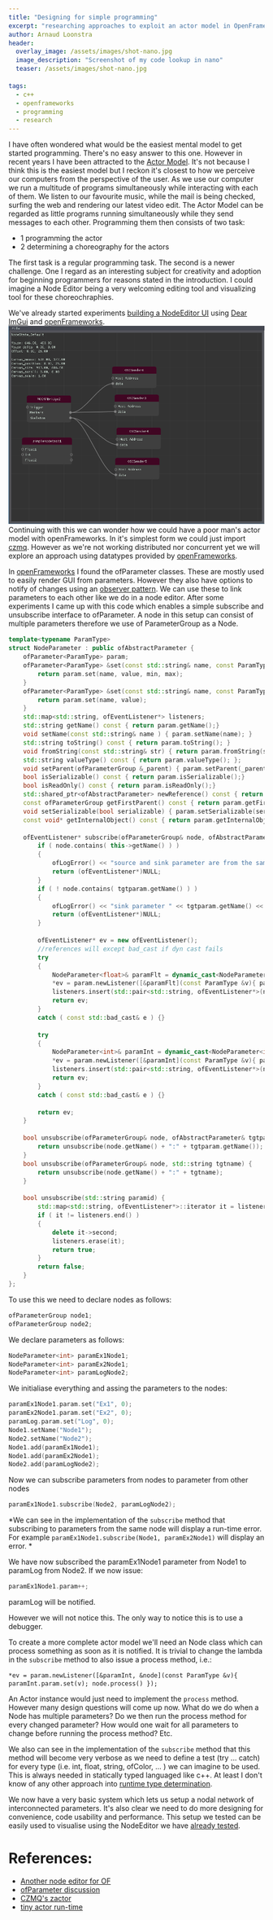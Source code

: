 ```yaml
---
title: "Designing for simple programming"
excerpt: "researching approaches to exploit an actor model in OpenFrameworks"
author: Arnaud Loonstra
header:
  overlay_image: /assets/images/shot-nano.jpg
  image_description: "Screenshot of my code lookup in nano"
  teaser: /assets/images/shot-nano.jpg

tags: 
  - c++
  - openframeworks
  - programming
  - research
---
```

I have often wondered what would be the easiest mental model to get started programming. There's no easy answer to this one. However in recent years I have been attracted to the [Actor Model](https://wiki). It's not because I think this is the easiest model but I reckon it's closest to how we perceive our computers from the perspective of the user. As we use our computer we run a multitude of programs simultaneously while interacting with each of them. We listen to our favourite music, while the mail is being checked, surfing the web and rendering our latest video edit. The Actor Model can be regarded as little programs running simultaneously while they send messages to each other. Programming them then consists of two task:

 * 1 programming the actor
 * 2 determining a choreography for the actors

The first task is a regular programming task. The second is a newer challenge. One I regard as an interesting subject for creativity and adoption for beginning programmers for reasons stated in the introduction. I could imagine a Node Editor being a very welcoming editing tool and visualizing tool for these choreochraphies. 

We've already started experiments [building a NodeEditor UI](/blog/GuiTests/) using [Dear ImGui](https://github.com/ocornut/imgui/) and [openFrameworks](http://www.openframeworks.cc).
![Node Editor test using Dear Imgui](../assets/images/nodeeditor.png)
Continuing with this we can wonder how we could have a poor man's actor model with openFrameworks. In it's simplest form  we could just import [czmq](http://zeromq.org). However as we're not working distributed nor concurrent yet we will explore an approach using datatypes provided by [openFrameworks](http://www.opeframeworks.cc).

In [openFrameworks](http://www.opeframeworks.cc) I found the ofParameter classes. These are  mostly used to easily render GUI from parameters. However they also have options to notify of changes using an [observer pattern](https://en.wikipedia.org/wiki/Observer_pattern). We can use these to link parameters to each other like we do in a node editor. After some experiments I came up with this code which enables a simple subscribe and unsubscribe interface to ofParameter. A node in this setup can consist of multiple parameters therefore we use of ParameterGroup as a Node.

```cpp
template<typename ParamType>
struct NodeParameter : public ofAbstractParameter {
    ofParameter<ParamType> param;
    ofParameter<ParamType> &set(const std::string& name, const ParamType & value, const ParamType & min, const ParamType & max){
        return param.set(name, value, min, max);
    }
    ofParameter<ParamType> &set(const std::string& name, const ParamType & value){
        return param.set(name, value);
    }
    std::map<std::string, ofEventListener*> listeners;
    std::string getName() const { return param.getName();}
    void setName(const std::string& name ) { param.setName(name); }
    std::string toString() const { return param.toString(); }
    void fromString(const std::string& str) { return param.fromString(str);}
    std::string valueType() const { return param.valueType(); };
    void setParent(ofParameterGroup &_parent) { param.setParent(_parent);}
    bool isSerializable() const { return param.isSerializable();}
    bool isReadOnly() const { return param.isReadOnly();}
    std::shared_ptr<ofAbstractParameter> newReference() const { return param.newReference();} //TODO
    const ofParameterGroup getFirstParent() const { return param.getFirstParent();}
    void setSerializable(bool serializable) { param.setSerializable(serializable);}
    const void* getInternalObject() const { return param.getInternalObject();}

    ofEventListener* subscribe(ofParameterGroup& node, ofAbstractParameter& tgtparam) {
        if ( node.contains( this->getName() ) )
        {
            ofLogError() << "source and sink parameter are from the same node!";
            return (ofEventListener*)NULL;
        }
        if ( ! node.contains( tgtparam.getName() ) )
        {
            ofLogError() << "sink parameter " << tgtparam.getName() << " is not from node " << node.getName();
            return (ofEventListener*)NULL;
        }

        ofEventListener* ev = new ofEventListener();
        //references will except bad_cast if dyn cast fails
        try
        {
            NodeParameter<float>& paramFlt = dynamic_cast<NodeParameter<float>&>(tgtparam);
            *ev = param.newListener([&paramFlt](const ParamType &v){ paramFlt.param.set(v); });
            listeners.insert(std::pair<std::string, ofEventListener*>(node.getName() + ":" + tgtparam.getName(), ev));
            return ev;
        }
        catch ( const std::bad_cast& e ) {}

        try
        {
            NodeParameter<int>& paramInt = dynamic_cast<NodeParameter<int>&>(tgtparam);
            *ev = param.newListener([&paramInt](const ParamType &v){ paramInt.param.set(v); });
            listeners.insert(std::pair<std::string, ofEventListener*>(node.getName() + ":" + tgtparam.getName(), ev));
            return ev;
        }
        catch ( const std::bad_cast& e ) {}
        
        return ev;
    }

    bool unsubscribe(ofParameterGroup& node, ofAbstractParameter& tgtparam) {
        return unsubscribe(node.getName() + ":" + tgtparam.getName());
    }
    bool unsubscribe(ofParameterGroup& node, std::string tgtname) {
        return unsubscribe(node.getName() + ":" + tgtname);
    }

    bool unsubscribe(std::string paramid) {
        std::map<std::string, ofEventListener*>::iterator it = listeners.find(paramid);
        if ( it != listeners.end() )
        {
            delete it->second;
            listeners.erase(it);
            return true;
        }
        return false;
    }
};
```
To use this we need to declare nodes as follows:
```cpp
ofParameterGroup node1;
ofParameterGroup node2;
```
We declare parameters as follows:
```cpp
NodeParameter<int> paramEx1Node1;
NodeParameter<int> paramEx2Node1;
NodeParameter<int> paramLogNode2;
```
We initialiase everything and assing the parameters to the nodes:
```cpp
paramEx1Node1.param.set("Ex1", 0);
paramEx2Node1.param.set("Ex2", 0);
paramLog.param.set("Log", 0);
Node1.setName("Node1");
Node2.setName("Node2");
Node1.add(paramEx1Node1);
Node1.add(paramEx2Node1);
Node2.add(paramLogNode2);
```
Now we can subscribe parameters from nodes to parameter from other nodes
```cpp
paramEx1Node1.subscribe(Node2, paramLogNode2);
```
*We can see in the implementation of the `subscribe` method that subscribing to parameters from the same node will display a run-time error. For example `paramEx1Node1.subscribe(Node1, paramEx2Node1)` will display an error.
*

We have now subscribed the paramEx1Node1 parameter from Node1 to paramLog from Node2. If we now issue:
```cpp
paramEx1Node1.param++;
```
paramLog will be notified.

However we will not notice this. The only way to notice this is to use a debugger.

To create a more complete actor model we'll need an Node class which can process something as soon as it is notified. It is trivial to change the lambda in the `subscribe` method to also issue a process method, i.e.:
```
*ev = param.newListener([&paramInt, &node](const ParamType &v){ paramInt.param.set(v); node.process() });
```
An Actor instance would just need to implement the `process` method. However many design questions will come up now. What do we do when a Node has multiple parameters? Do we then run the process method for every changed parameter? How would one wait for all parameters to change before running the process method? Etc.

We also can see in the implementation of the `subscribe` method that this method will become very verbose as we need to define a test (try ... catch) for every type (i.e. int, float, string, ofColor, ... ) we can imagine to be used. This is always needed in statically typed languaged like c++. At least I don't know of any other approach into [runtime type determination](https://en.wikipedia.org/wiki/Run-time_type_information).

We now have a very basic system which lets us setup a nodal network of interconnected parameters. It's also clear we need to do more designing for convenience, code usability and performance. This setup we tested can be easily used to visualise using the NodeEditor we have [already tested](/blog/GuiTests/).

# References:
* [Another node editor for OF](https://github.com/PlaymodesStudio/ofxOceanode)
* [ofParameter discussion](https://forum.openframeworks.cc/t/ofparametergroup-and-custom-inherited-ofparameter-class/30237/14)
* [CZMQ's zactor](http://czmq.zeromq.org/manual:zactor)
* [tiny actor run-time](https://github.com/organix/tart/)